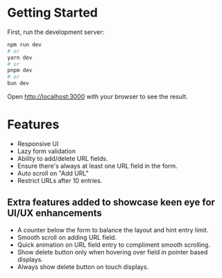 # Getting Started

First, run the development server:

```bash
npm run dev
# or
yarn dev
# or
pnpm dev
# or
bun dev
```

Open [http://localhost:3000](http://localhost:3000) with your browser to see the result.

# Features

- Responsive UI
- Lazy form validation
- Ability to add/delete URL fields.
- Ensure there's always at least one URL field in the form.
- Auto scroll on "Add URL"
- Restrict URLs after 10 entries.

## Extra features added to showcase keen eye for UI/UX enhancements
- A counter below the form to balance the layout and hint entry limit.
- Smooth scroll on adding URL field.
- Quick animation on URL field entry to compliment smooth scrolling.
- Show delete button only when hovering over field in pointer based displays.
- Always show delete button on touch displays.
